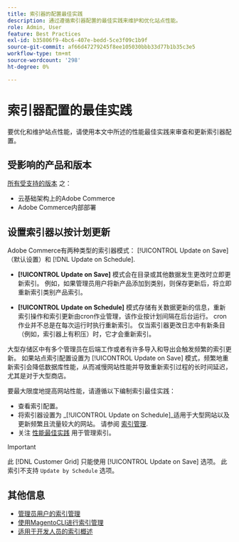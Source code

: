 ```yaml
---
title: 索引器的配置最佳实践
description: 通过遵循索引器配置的最佳实践来维护和优化站点性能。
role: Admin, User
feature: Best Practices
exl-id: b35806f9-4bc6-407e-bedd-5ce3f09c1b9f
source-git-commit: af66d47279245f8ee105030bbb33d77b1b35c3e5
workflow-type: tm+mt
source-wordcount: '298'
ht-degree: 0%

---
```


# 索引器配置的最佳实践

要优化和维护站点性能，请使用本文中所述的性能最佳实践来审查和更新索引器配置。

## 受影响的产品和版本

[所有受支持的版本](../../../release/versions.md) 之：

- 云基础架构上的Adobe Commerce
- Adobe Commerce内部部署

## 设置索引器以按计划更新

Adobe Commerce有两种类型的索引器模式： [!UICONTROL Update on Save] （默认设置）和 [!DNL Update on Schedule].

- **[!UICONTROL Update on Save]** 模式会在目录或其他数据发生更改时立即更新索引。 例如，如果管理员用户将新产品添加到类别，则保存更新后，将立即重新索引类别产品索引。

- **[!UICONTROL Update on Schedule]** 模式存储有关数据更新的信息，重新索引操作和索引更新由cron作业管理，该作业按计划间隔在后台运行。 cron作业并不总是在每次运行时执行重新索引。 仅当索引器更改日志中有新条目（例如，索引器上有积压）时，它才会重新索引。

大型存储区中有多个管理员在后端工作或者有许多导入和导出会触发频繁的索引更新。 如果站点索引配置设置为 [!UICONTROL Update on Save] 模式，频繁地重新索引会降低数据库性能，从而减慢网站性能并导致重新索引过程的长时间延迟，尤其是对于大型商店。

要最大限度地提高网站性能，请遵循以下编制索引最佳实践：

- 查看索引配置。
- 将索引器设置为 _[!UICONTROL Update on Schedule]_适用于大型网站以及更新频繁且流量较大的网站。 请参阅 [索引管理](https://docs.magento.com/user-guide/system/index-management.html#change-the-index-mode).
- 关注 [性能最佳实践](../../../performance/configuration.md) 用于管理索引。

>[!IMPORTANT]
>
>此 [!DNL Customer Grid] 只能使用 [!UICONTROL Update on Save] 选项。 此索引不支持 `Update by Schedule` 选项。

## 其他信息

- [管理员用户的索引管理](../../../configuration/cli/manage-indexers.md#configure-indexers)
- [使用MagentoCLI进行索引管理](https://experienceleague.adobe.com/docs/commerce-operations/configuration-guide/cli/manage-indexers.html)
- [适用于开发人员的索引概述](https://developer.adobe.com/commerce/php/development/components/indexing/)
